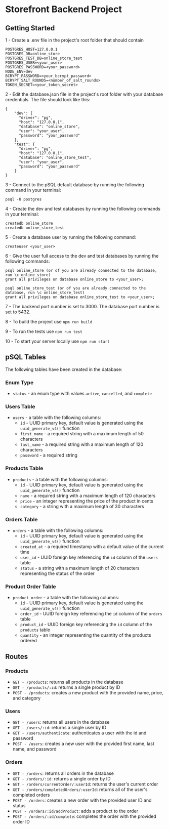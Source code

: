 # Storefront Backend Project

## Getting Started

1 - Create a .env file in the project's root folder that should contain

```
POSTGRES_HOST=127.0.0.1
POSTGRES_DB=online_store
POSTGRES_TEST_DB=online_store_test
POSTGRES_USER=<your_user>
POSTGRES_PASSWORD=<your_password>
NODE_ENV=dev
BCRYPT_PASSWORD=<your_bcrypt_password>
BCRYPT_SALT_ROUNDS=<number_of_salt_rounds>
TOKEN_SECRET=<your_token_secret>
```

2 - Edit the database.json file in the project's root folder with your database credentials. The file should look like this:

```
{
    "dev": {
      "driver": "pg",
      "host": "127.0.0.1",
      "database": "online_store",
      "user": "your_user",
      "password": "your_password"
    },
    "test": {
      "driver": "pg",
      "host": "127.0.0.1",
      "database": "online_store_test",
      "user": "your_user",
      "password": "your_password"
    }
}
```

3 - Connect to the pSQL default database by running the following command in your terminal:
```
psql -U postgres
```

4 - Create the dev and test databases by running the following commands in your terminal:

```
createdb online_store
createdb online_store_test
```

5 - Create a database user by running the following command:
```
createuser <your_user>
```

6 - Give the user full access to the dev and test databases by running the following commands:
```
psql online_store (or of you are already connected to the database, run \c online_store)
grant all privileges on database online_store to <your_user>;

psql online_store_test (or of you are already connected to the database, run \c online_store_test)
grant all privileges on database online_store_test to <your_user>;
```

7 - The backend port number is set to 3000. The database port number is set to 5432.

8 - To build the projext use `npm run build`

9 - To run the tests use `npm run test`

10 - To start your server locally use `npm run start`

## pSQL Tables

The following tables have been created in the database:

### Enum Type

- `status` - an enum type with values `active`, `cancelled`, and `complete`

### Users Table

- `users` - a table with the following columns:
  - `id` - UUID primary key, default value is generated using the `uuid_generate_v4()` function
  - `first_name` - a required string with a maximum length of 50 characters
  - `last_name` - a required string with a maximum length of 120 characters
  - `password` - a required string

### Products Table

- `products` - a table with the following columns:
  - `id` - UUID primary key, default value is generated using the `uuid_generate_v4()` function
  - `name` - a required string with a maximum length of 120 characters
  - `price` - an integer representing the price of the product in cents
  - `category` - a string with a maximum length of 30 characters

### Orders Table

- `orders` - a table with the following columns:
  - `id` - UUID primary key, default value is generated using the `uuid_generate_v4()` function
  - `created_at` - a required timestamp with a default value of the current time
  - `user_id` - UUID foreign key referencing the `id` column of the `users` table
  - `status` - a string with a maximum length of 20 characters representing the status of the order

### Product Order Table

- `product_order` - a table with the following columns:
  - `id` - UUID primary key, default value is generated using the `uuid_generate_v4()` function
  - `order_id` - UUID foreign key referencing the `id` column of the `orders` table
  - `product_id` - UUID foreign key referencing the `id` column of the `products` table
  - `quantity` - an integer representing the quantity of the products ordered


## Routes

### Products

* `GET - /products`: returns all products in the database
* `GET - /products/:id`: returns a single product by ID
* `POST - /products`: creates a new product with the provided name, price, and category

### Users

* `GET - /users`: returns all users in the database
* `GET - /users/:id`: returns a single user by ID
* `GET - /users/authenticate`: authenticates a user with the id and password
* `POST - /users`: creates a new user with the provided first name, last name, and password

### Orders

* `GET - /orders`: returns all orders in the database
* `GET - /orders/:id`: returns a single order by ID
* `GET - /orders/currentOrder/:userId`: returns the user's current order
* `GET - /orders/completedOrders/:userId`: returns all of the user's completed orders
* `POST - /orders`: creates a new order with the provided user ID and status
* `POST - /orders/:id/addProduct`: adds a product to the order
* `POST - /orders/:id/complete`: completes the order with the provided order ID
